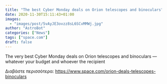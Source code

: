 ```yaml
---
title: "The best Cyber Monday deals on Orion telescopes and binoculars"
date: 2020-11-30T15:11:43+01:00
images:
  - "images/post/5vAyJE3ovzz8sL6SCvMMWj.jpg"
author: "AstroBot"
categories: ["News"]
tags: ["space.com"]
draft: false
---
```


The very best Cyber Monday deals on Orion telescopes and binoculars — whatever your budget and whoever the recipient 

Διαβάστε περισσότερα: https://www.space.com/orion-deals-telescopes-binoculars
